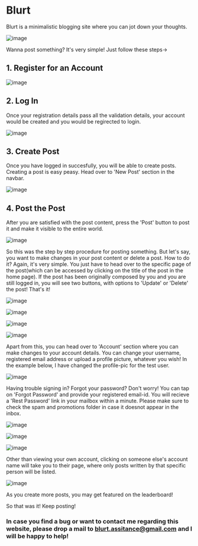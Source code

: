 # Blurt
Blurt is a minimalistic blogging site where you can jot down your thoughts.

![image](https://user-images.githubusercontent.com/62075225/176993751-29cd3417-6db6-41cb-b8d9-cab197d1f489.png)

Wanna post something? It's very simple! Just follow these steps->

## 1. Register for an Account

![image](https://user-images.githubusercontent.com/62075225/176993834-bf750478-a2ed-4c91-9ff7-c1fe567e7f23.png)

## 2. Log In

Once your registration details pass all the validation details, your account would be created and you would be regirected to login.

![image](https://user-images.githubusercontent.com/62075225/176993997-dd703185-cbd8-47f5-8a66-cbe7441975fb.png)

## 3. Create Post

Once you have logged in succesfully, you will be able to create posts. Creating a post is easy peasy. Head over to 'New Post' section in the navbar.

![image](https://user-images.githubusercontent.com/62075225/176994120-27b6f16a-cd1e-4608-8c7a-d4a9453c52dd.png)

## 4. Post the Post

After you are satisfied with the post content, press the 'Post' button to post it and make it  visible to the entire world.

![image](https://user-images.githubusercontent.com/62075225/176994229-0ed7af78-6dcf-4811-baad-0a061138075b.png)

So this was the step by step procedure for posting something. But let's say, you want to make changes in your post content or delete a post. How to do it? Again, it's very simple. You just have to head over to the specific page of the post(which can be accessed by clicking on the title of the post in the home page). If the post has been originally composed by you and you are still logged in, you will see two buttons, with options to 'Update' or 'Delete' the post! That's it!

![image](https://user-images.githubusercontent.com/62075225/176994334-5d743a2a-7c59-409b-b10a-364bad09af75.png)

![image](https://user-images.githubusercontent.com/62075225/176994348-340674cb-4387-4767-bc93-463a80fd7fda.png)

![image](https://user-images.githubusercontent.com/62075225/176994364-e1f57339-8e13-49fc-a21f-4054db45d710.png)

![image](https://user-images.githubusercontent.com/62075225/176994379-33d07b00-6646-4c94-bee5-727cd201587d.png)

Apart from this, you can head over to 'Account' section where you can make changes to your account details. You can change your username, registered email address or upload a profile picture, whatever you wish! In the example below, I have changed the profile-pic for the test user.

![image](https://user-images.githubusercontent.com/62075225/176994498-e28529de-e37d-4aad-99ef-e4db13e11c62.png)

Having trouble signing in? Forgot your password? Don't worry! You can tap on 'Forgot Password' and provide your registered email-id. You will recieve a 'Rest Password' link in your mailbox within a minute. Please make sure to check the spam and promotions folder in case it doesnot appear in the inbox.

![image](https://user-images.githubusercontent.com/62075225/176994629-c43d156b-5316-4412-982a-623577a08da7.png)

![image](https://user-images.githubusercontent.com/62075225/176994656-29c9baee-660a-4750-9c63-6f1ec6cfff01.png)

![image](https://user-images.githubusercontent.com/62075225/176994677-8e7fbb09-08b2-42b2-8303-8c53d04b2127.png)

Other than viewing your own account, clicking on someone else's account name will take you to their page, where only posts written by that specific person will be listed.

![image](https://user-images.githubusercontent.com/62075225/176994749-a0a147d8-509a-41f4-8a5e-32896e49e216.png)

As you create more posts, you may get featured on the leaderboard!

So that was it! Keep posting!

### In case you find a bug or want to contact me regarding this website, please drop a mail to blurt.assitance@gmail.com and I will be happy to help!





